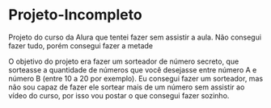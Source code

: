 # Projeto-Incompleto
Projeto do curso da Alura que tentei fazer sem assistir a aula. Não consegui fazer tudo, porém consegui fazer a metade

O objetivo do projeto era fazer um sorteador de número secreto, que sorteasse a quantidade de números que você desejasse entre número A e número B (entre 10 a 20 por exemplo).
Eu consegui fazer um sorteador, mas não sou capaz de fazer ele sortear mais de um número sem assistir ao vídeo do curso, por isso vou postar o que consegui fazer sozinho.

